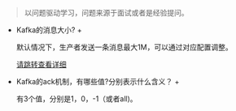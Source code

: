 > 以问题驱动学习，问题来源于面试或者是经验提问。
+ Kafka的消息大小? +

    默认情况下，生产者发送一条消息最大1M，可以通过对应配置调整。

    [请跳转查看详细](/qa/for-len?id=kafka消息长度)

+ Kafka的ack机制，有哪些值?分别表示什么含义？ +

    有3个值，分别是1，0，-1（或者all)。
    
    <card-area id="fa89ac7b44404e5a82334e3cab20840e" height="300px"/>